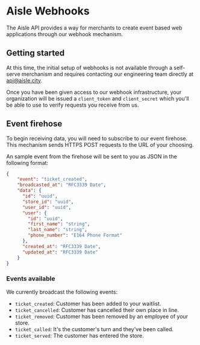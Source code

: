 # Aisle Webhooks
The Aisle API provides a way for merchants to create event based web applications through our webhook mechanism.

## Getting started
At this time, the initial setup of webhooks is not available through a self-serve merchanism and requires contacting our engineering team directly at api@aisle.city.

Once you have been given access to our webhook infrastructure, your organization will be issued a `client_token` and `client_secret` which you'll be able to use to verify requests you receive from us.

## Event firehose
To begin receiving data, you will need to subscribe to our event firehose. This mechanism sends HTTPS POST requests to the URL of your choosing.

An sample event from the firehose will be sent to you as JSON in the following format:

```json
{
    "event": "ticket_created",
    "broadcasted_at": "RFC3339 Date",
    "data": {
      "id": "uuid",
      "store_id": "uuid",
      "user_id": "uuid",
      "user": {
        "id": "uuid",
        "first_name": "string",
        "last_name": "string",
        "phone_number": "E164 Phone Format"
      },
      "created_at": "RFC3339 Date",
      "updated_at": "RFC3339 Date"
    }
}
```

### Events available
We currently broadcast the following events:
* `ticket_created`: Customer has been added to your waitlist.
* `ticket_cancelled`: Customer has cancelled their own place in line.
* `ticket_removed`: Customer has been removed by an employee of your store.
* `ticket_called`: It's the customer's turn and they've been called.
* `ticket_served`: The customer has entered the store.
